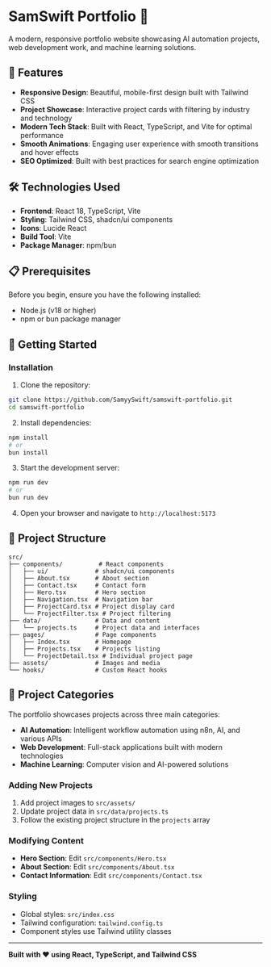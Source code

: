 # SamSwift Portfolio 🚀

A modern, responsive portfolio website showcasing AI automation projects, web development work, and machine learning solutions.

## 🌟 Features

- **Responsive Design**: Beautiful, mobile-first design built with Tailwind CSS
- **Project Showcase**: Interactive project cards with filtering by industry and technology
- **Modern Tech Stack**: Built with React, TypeScript, and Vite for optimal performance
- **Smooth Animations**: Engaging user experience with smooth transitions and hover effects
- **SEO Optimized**: Built with best practices for search engine optimization

## 🛠️ Technologies Used

- **Frontend**: React 18, TypeScript, Vite
- **Styling**: Tailwind CSS, shadcn/ui components
- **Icons**: Lucide React
- **Build Tool**: Vite
- **Package Manager**: npm/bun

## 📋 Prerequisites

Before you begin, ensure you have the following installed:

- Node.js (v18 or higher)
- npm or bun package manager

## 🚀 Getting Started

### Installation

1. Clone the repository:

```bash
git clone https://github.com/SamyySwift/samswift-portfolio.git
cd samswift-portfolio
```

2. Install dependencies:

```bash
npm install
# or
bun install
```

3. Start the development server:

```bash
npm run dev
# or
bun run dev
```

4. Open your browser and navigate to `http://localhost:5173`

## 📁 Project Structure

```
src/
├── components/          # React components
│   ├── ui/             # shadcn/ui components
│   ├── About.tsx       # About section
│   ├── Contact.tsx     # Contact form
│   ├── Hero.tsx        # Hero section
│   ├── Navigation.tsx  # Navigation bar
│   ├── ProjectCard.tsx # Project display card
│   └── ProjectFilter.tsx # Project filtering
├── data/               # Data and content
│   └── projects.ts     # Project data and interfaces
├── pages/              # Page components
│   ├── Index.tsx       # Homepage
│   ├── Projects.tsx    # Projects listing
│   └── ProjectDetail.tsx # Individual project page
├── assets/             # Images and media
└── hooks/              # Custom React hooks
```

## 🎯 Project Categories

The portfolio showcases projects across three main categories:

- **AI Automation**: Intelligent workflow automation using n8n, AI, and various APIs
- **Web Development**: Full-stack applications built with modern technologies
- **Machine Learning**: Computer vision and AI-powered solutions

### Adding New Projects

1. Add project images to `src/assets/`
2. Update project data in `src/data/projects.ts`
3. Follow the existing project structure in the `projects` array

### Modifying Content

- **Hero Section**: Edit `src/components/Hero.tsx`
- **About Section**: Edit `src/components/About.tsx`
- **Contact Information**: Edit `src/components/Contact.tsx`

### Styling

- Global styles: `src/index.css`
- Tailwind configuration: `tailwind.config.ts`
- Component styles use Tailwind utility classes

---

**Built with ❤️ using React, TypeScript, and Tailwind CSS**
